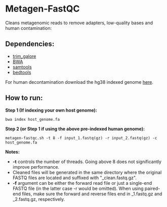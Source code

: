 Metagen-FastQC
==============
Cleans metagenomic reads to remove adapters, low-quality bases and human contamination:

## Dependencies:
* [trim_galore](https://www.bioinformatics.babraham.ac.uk/projects/trim_galore/)
* [BWA](https://github.com/lh3/bwa/releases)
* [samtools](http://www.htslib.org/download/)
* [bedtools](https://github.com/arq5x/bedtools2/releases)

For human decontamination download the hg38 indexed genome [here](http://ftp.ebi.ac.uk/pub/databases/metagenomics/genome_sets/bwa_hg38.tar.gz).

## How to run:

<b>Step 1 (If indexing your own host genome):</b>
```
bwa index host_genome.fa
```

<b>Step 2 (or Step 1 if using the above pre-indexed human genome):</b>
```
metagen-fastqc.sh -t 8 -f input_1.fastq(gz) -r input_2.fastq(gz) -c host_genome.fa
```

<b>Notes:</b>
* <b>-t</b> controls the number of threads. Going above 8 does not significantly improve performance.
* Cleaned files will be generated in the same directory where the original FASTQ files are located and suffixed with "_clean.fastq.gz".
* <b>-f</b> argument can be either the forward read file or just a single-end FASTQ file (in the latter case -r would be omitted). When using paired-end files, make sure the forward and reverse files end in _1.fastq.gz and _2.fastq.gz, respectively.
